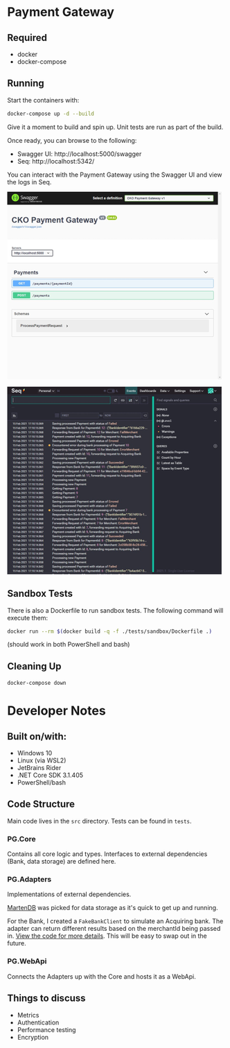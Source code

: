 # Payment Gateway

## Required

- docker
- docker-compose

## Running

Start the containers with:

```bash
docker-compose up -d --build
```

Give it a moment to build and spin up. Unit tests are run as part of the build.

Once ready, you can browse to the following:

- Swagger UI: http://localhost:5000/swagger
- Seq: http://localhost:5342/

You can interact with the Payment Gateway using the Swagger UI and view the logs in Seq.

![Swagger UI](./docs/swaggerui.png "Swagger UI")

![Seq](./docs/seq.png "Seq")

## Sandbox Tests

There is also a Dockerfile to run sandbox tests. The following command will execute them:

```bash
docker run --rm $(docker build -q -f ./tests/sandbox/Dockerfile .)
```

(should work in both PowerShell and bash)

## Cleaning Up

```bash
docker-compose down
```

# Developer Notes

## Built on/with:

- Windows 10
- Linux (via WSL2)
- JetBrains Rider
- .NET Core SDK 3.1.405
- PowerShell/bash

## Code Structure

Main code lives in the `src` directory. Tests can be found in  `tests`.

### PG.Core

Contains all core logic and types. Interfaces to external dependencies (Bank, data storage) are defined here.

### PG.Adapters

Implementations of external dependencies.

[MartenDB](https://martendb.io) was picked for data storage as it's quick to get up and running.

For the Bank, I created a `FakeBankClient` to simulate an Acquiring bank. The adapter can return different results based on the merchantId being passed in. [View the code for more details](./src/PG.Adapters/AcquiringBank/FakeBankClient.cs). This will be easy to swap out in the future.

### PG.WebApi

Connects the Adapters up with the Core and hosts it as a WebApi.

## Things to discuss

- Metrics
- Authentication
- Performance testing
- Encryption